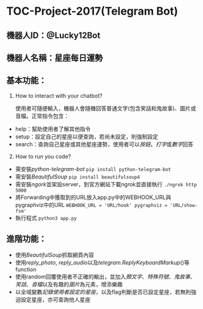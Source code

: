 # TOC-Project-2017(Telegram Bot)

## 機器人ID：@Lucky12Bot

## 機器人名稱：星座每日運勢

## 基本功能：

1. 	How to interact with your chatbot?

	使用者可隨便輸入，機器人會隨機回答普通文字(包含笑話和鬼故事)、圖片或音檔。正常指令包含：
*	help：幫助使用者了解其他指令
*	setup：設定自己的星座以便查詢，若尚未設定，則強制設定
*	search：查詢自己星座或其他星座運勢，使用者可以*按鈕*，*打字*或*數字*回答
			

2.	How to run you code?
*	需安裝*python-telegram-bot*
`pip install python-telegram-bot`
*	需安裝*BeautifulSoup*
`pip install beautifulsoup4`
*	需安裝*ngork*並架設server，到官方網站下載ngrok並直接執行
`./ngrok http 5000`
*	將Forwarding中獲取到的URL放入app.py中的WEBHOOK_URL與pygraphviz中的URL
`WEBHOOK_URL = 'URL/hook'
pygraphviz = 'URL/show-fsm'`
*	執行程式
`python3 app.py`

## 進階功能：

*	使用*BeautifulSoup*抓取網頁內容
*	使用*reply_photo*, *reply_audio*以及*telegram.ReplyKeyboardMarkup*()等function
*	使用random回覆使用者不正確的輸出，並加入*顏文字*、*特殊符號*、*鬼故事*、*笑話*、*音檔*以及有趣的*圖片*為元素，增添樂趣
*	以全域變數*記錄使用者設定的星座*，以及flag判斷是否已設定星座，若無則強迫設定星座，亦可查詢他人星座
